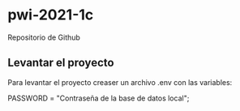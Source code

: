 # pwi-2021-1c
Repositorio de Github


## Levantar el proyecto

Para levantar el proyecto creaser un archivo .env con las variables:

PASSWORD = "Contraseña de la base de datos local";